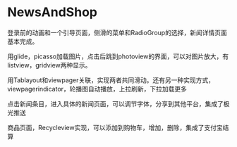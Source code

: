# NewsAndShop

登录前的动画和一个引导页面，侧滑的菜单和RadioGroup的选择，新闻详情页面基本完成。

用glide，picasso加载图片，点击后跳到photoview的界面，可以对图片放大，有listview，gridview两种显示。

用Tablayout和viewpager关联，实现两者共同滑动。还有另一种实现方式，viewpagerindicator，轮播图自动播放，上拉刷新，下拉加载更多

点击新闻条目，进入具体的新闻页面，可以调节字体，分享到其他平台，集成了极光推送

商品页面，Recycleview实现，可以添加到购物车，增加，删除，集成了支付宝结算

